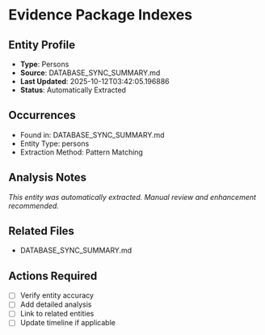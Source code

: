 # Evidence Package Indexes

## Entity Profile
- **Type**: Persons
- **Source**: DATABASE_SYNC_SUMMARY.md
- **Last Updated**: 2025-10-12T03:42:05.196886
- **Status**: Automatically Extracted

## Occurrences
- Found in: DATABASE_SYNC_SUMMARY.md
- Entity Type: persons
- Extraction Method: Pattern Matching

## Analysis Notes
*This entity was automatically extracted. Manual review and enhancement recommended.*

## Related Files
- DATABASE_SYNC_SUMMARY.md

## Actions Required
- [ ] Verify entity accuracy
- [ ] Add detailed analysis
- [ ] Link to related entities
- [ ] Update timeline if applicable
